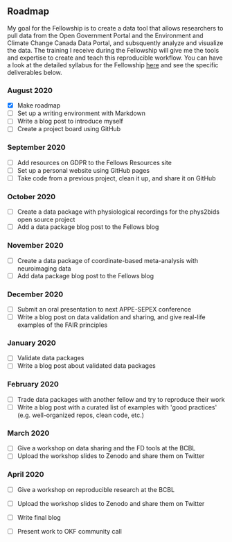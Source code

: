 ## Roadmap
My goal for the Fellowship is to create a data tool that allows researchers to pull data from the Open Government Portal and the Environment and Climate Change Canada Data Portal, and subsquently analyze and visualize the data. The training I receive during the Fellowship will give me the tools and expertise to create and teach this reproducible workflow. You can have a look at the detailed syllabus for the Fellowship [here][link_syllabus] and see the specific deliverables below. 

### August 2020
- [x] Make roadmap
- [ ] Set up a writing environment with Markdown 
- [ ] Write a blog post to introduce myself 
- [ ] Create a project board using GitHub

### September 2020
- [ ] Add resources on GDPR to the Fellows Resources site
- [ ] Set up a personal website using GitHub pages
- [ ] Take code from a previous project, clean it up, and share it on GitHub

### October 2020
- [ ] Create a data package with physiological recordings for the phys2bids open source project
- [ ] Add a data package blog post to the Fellows blog 

### November 2020
- [ ] Create a data package of coordinate-based meta-analysis with neuroimaging data
- [ ] Add data package blog post to the Fellows blog 

### December 2020

- [ ] Submit an oral presentation to next APPE-SEPEX conference
- [ ] Write a blog post on data validation and sharing, and give real-life examples of the FAIR principles 

### January 2020
- [ ] Validate data packages
- [ ] Write a blog post about validated data packages

### February 2020
- [ ] Trade data packages with another fellow and try to reproduce their work
- [ ] Write a blog post with a curated list of examples with 'good practices' (e.g. well-organized repos, clean code, etc.)

### March 2020
- [ ] Give a workshop on data sharing and the FD tools at the BCBL
- [ ] Upload the workshop slides to Zenodo and share them on Twitter

### April 2020
- [ ] Give a workshop on reproducible research at the BCBL
- [ ] Upload the workshop slides to Zenodo and share them on Twitter
- [ ] Write final blog
- [ ] Present work to OKF community call 





[link_syllabus]:http://fellows.frictionlessdata.io/syllabus/